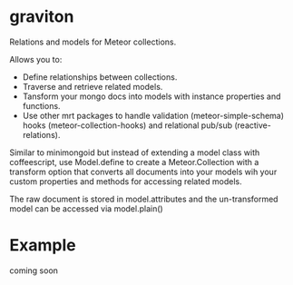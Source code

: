 graviton
========

Relations and models for Meteor collections.

Allows you to:

* Define relationships between collections.
* Traverse and retrieve related models.
* Tansform your mongo docs into models with instance properties and functions.
* Use other mrt packages to handle validation (meteor-simple-schema) hooks (meteor-collection-hooks) and relational pub/sub (reactive-relations).
 
Similar to minimongoid but instead of extending a model class with coffeescript, use Model.define to create a Meteor.Collection with a transform option that converts all documents into your models wih your custom properties and methods for accessing related models.

The raw document is stored in model.attributes and the un-transformed model can be accessed via model.plain()

# Example

coming soon



